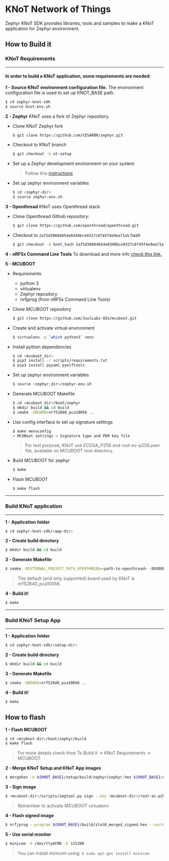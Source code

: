 # KNoT Network of Things

Zephyr KNoT SDK provides libraries, tools and samples to make a KNoT application for Zephyr environment.

## How to Build it

### KNoT Requirements
---
#### In order to build a KNoT application, some requirements are needed:

**1 - Source KNoT environment configuration file.**
The environment configuration file is used to set up KNOT_BASE path.
```bash
$ cd zephyr-knot-sdk
$ source knot-env.sh
```
**2 - Zephyr**
KNoT uses a fork of Zephyr repository.

- Clone KNoT Zephyr fork
	```bash
	$ git clone https://github.com/CESARBR/zephyr.git
	```
- Checkout to KNoT branch
	```bash
	$ git checkout -b ot-setup
	```
- Set up a Zephyr development environment on your system
	> Follow this [instructions](https://docs.zephyrproject.org/latest/getting_started/index.html#set-up-a-development-system)

- Set up zephyr environment variables
	```bash
	$ cd <zephyr-dir>
	$ source zephyr-env.sh
	```

**3 - Openthread**
KNoT uses Openthread stack.

- Clone Openthread Github repository:
	```bash
	$ git clone https://github.com/openthread/openthread.git
	```
- Checkout to `2a75d30684654e0348bce9327c6f45f4e9ea71a5` hash
	```bash
	$ git checkout -b knot_hash 2a75d30684654e0348bce9327c6f45f4e9ea71a5
	```

**4 - nRF5x Command Line Tools**
To download and more info [check this link.](https://www.nordicsemi.com/Software-and-Tools/Development-Tools/nRF5-Command-Line-Tools)

**5 - MCUBOOT**
- Requirements
	- python 3
	- virtualenv
	- Zephyr repository
	- nrfjprog (from nRF5x Command Line Tools)

- Clone MCUBOOT repository
	```bash
	$ git clone https://github.com/JuulLabs-OSS/mcuboot.git
	```
- Create and activate virtual environment
	```bash
	$ virtualenv -p `which python3` venv
	```
- Install python dependencies
	```bash
	$ cd <mcuboot_dir>
	$ pip3 install -r scripts/requirements.txt
	$ pip3 install pyyaml pyelftools
	```
- Set up zephyr environment variables
	```bash
	$ source <zephyr_dir>/zephyr-env.sh
	```
- Generate MCUBOOT Makefile
	```bash
	$ cd <mcuboot_dir>/boot/zephyr
	$ mkdir build && cd build
	$ cmake -DBOARD=nrf52840_pca10056 ..
	```
- Use config interface to set up signature settings
	```bash
	$ make menuconfig
	> MCUBoot settings > Signature type and PEM key file
	```
	> For test purpose, KNoT use ECDSA_P256 and root-ec-p256.pem file, available on MCUBOOT root directory.

- Build MCUBOOT for zephyr
	```bash
	$ make
	```
- Flash MCUBOOT
	```bash
	$ make flash
	```

---
### Build KNoT application
---
**1 - Application folder**
```bash
$ cd zephyr-knot-sdk/<app-dir>
```
**2 - Create build directory**
```bash
$ mkdir build && cd build
```
**3 - Generate Makefile**
```bash
$ cmake -DEXTERNAL_PROJECT_PATH_OPENTHREAD=<path-to-openthread> -DOVERLAY_CONFIG=${KNOT_BASE}/core/overlay-knot-ot.conf ..
```
> The default (and only supported) board used by KNoT is nrf52840_pca10056.

**4 - Build it!**
```bash
$ make
```

---
### Build KNoT Setup App
---
**1 - Application folder**
```bash
$ cd zephyr-knot-sdk/<setup-dir>
```
**2 - Create build directory**
```bash
$ mkdir build && cd build
```
**3 - Generate Makefile**
```bash
$ cmake -DBOARD=nrf52840_pca10056 ..
```
**4 - Build it!**
```bash
$ make
```


## How to flash

**1 - Flash MCUBOOT**
```bash
$ cd <mcuboot-dir>/boot/zephyr/build
$ make flash
```
> For more details check How To Build it -> KNoT Requirements -> MCUBOOT

**2 - Merge KNoT Setup and KNoT App images**
```bash
$ mergehex -m ${KNOT_BASE}/setup/build/zephyr/zephyr.hex ${KNOT_BASE}/apps/hello/build/zephyr/zephyr.hex -o ${KNOT_BASE}/build/slot0_merged.hex
```
**3 - Sign image**
```bash
$ <mcuboot-dir>/scripts/imgtool.py sign --key <mcuboot-dir>/root-ec-p256.pem --header-size 0x200 --align 8 --version 1.5 --slot-size 0x69000 --pad ${KNOT_BASE}/build/slot0_merged.hex  ${KNOT_BASE}/build/slot0_merged_signed.hex
```
> Remember to activate MCUBOOT virtualenv

**4 - Flash signed image**
```bash
$ nrfjprog --program ${KNOT_BASE}/build/slot0_merged_signed.hex --sectorerase -f nrf52 --reset
```
**5 - Use serial monitor**
```bash
$ minicom -D /dev/ttyACM0 -b 115200
```
> You can install minicom using:
> ``
> $ sudo apt-get install minicom
> ``
